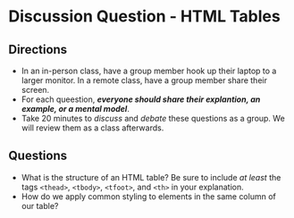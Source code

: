 # Discussion Question - HTML Tables

## Directions
- In an in-person class, have a group member hook up their laptop to a larger monitor. In a remote class, have a group member share their screen.
- For each queestion, **_everyone should share their explantion, an example, or a mental model_**. 
- Take 20 minutes to _discuss_ and _debate_ these questions as a group. We will review them as a class afterwards. 

## Questions
* What is the structure of an HTML table? Be sure to include *at least* the tags `<thead>`, `<tbody>`, `<tfoot>`, and `<th>` in your explanation.
* How do we apply common styling to elements in the same column of our table?
